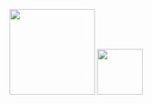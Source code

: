 <p align="left">
  <img src="https://github-readme-stats.vercel.app/api?username=Studki&count_private=true&include_all_commits=true&show_icons=true&line_height=27&count_private=true&title_color=ffffff&text_color=c9cacc&icon_color=2bbc8a&bg_color=1d1f21" height="150"/>
  <img src="https://github-profile-trophy.vercel.app/?username=Studki&title=Commit&theme=onedark" height="80"/><!--https://github.com/ryo-ma/github-profile-trophy-->
</p>
